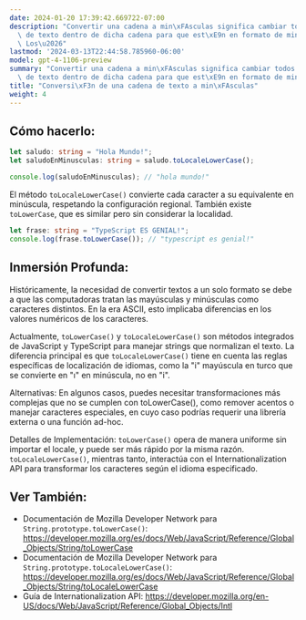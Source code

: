 ```yaml
---
date: 2024-01-20 17:39:42.669722-07:00
description: "Convertir una cadena a min\xFAsculas significa cambiar todos los caracteres\
  \ de texto dentro de dicha cadena para que est\xE9n en formato de min\xFAscula.\
  \ Los\u2026"
lastmod: '2024-03-13T22:44:58.785960-06:00'
model: gpt-4-1106-preview
summary: "Convertir una cadena a min\xFAsculas significa cambiar todos los caracteres\
  \ de texto dentro de dicha cadena para que est\xE9n en formato de min\xFAscula."
title: "Conversi\xF3n de una cadena de texto a min\xFAsculas"
weight: 4
---
```


## Cómo hacerlo:
```TypeScript
let saludo: string = "Hola Mundo!";
let saludoEnMinusculas: string = saludo.toLocaleLowerCase();

console.log(saludoEnMinusculas); // "hola mundo!"
```

El método `toLocaleLowerCase()` convierte cada caracter a su equivalente en minúscula, respetando la configuración regional. También existe `toLowerCase`, que es similar pero sin considerar la localidad.

```TypeScript
let frase: string = "TypeScript ES GENIAL!";
console.log(frase.toLowerCase()); // "typescript es genial!"
```

## Inmersión Profunda:
Históricamente, la necesidad de convertir textos a un solo formato se debe a que las computadoras tratan las mayúsculas y minúsculas como caracteres distintos. En la era ASCII, esto implicaba diferencias en los valores numéricos de los caracteres. 

Actualmente, `toLowerCase()` y `toLocaleLowerCase()` son métodos integrados de JavaScript y TypeScript para manejar strings que normalizan el texto. La diferencia principal es que `toLocaleLowerCase()` tiene en cuenta las reglas específicas de localización de idiomas, como la "i" mayúscula en turco que se convierte en "ı" en minúscula, no en "i".

Alternativas: En algunos casos, puedes necesitar transformaciones más complejas que no se cumplen con toLowerCase(), como remover acentos o manejar caracteres especiales, en cuyo caso podrías requerir una librería externa o una función ad-hoc.

Detalles de Implementación: `toLowerCase()` opera de manera uniforme sin importar el locale, y puede ser más rápido por la misma razón. `toLocaleLowerCase()`, mientras tanto, interactúa con el Internationalization API para transformar los caracteres según el idioma especificado.

## Ver También:
- Documentación de Mozilla Developer Network para `String.prototype.toLowerCase()`: https://developer.mozilla.org/es/docs/Web/JavaScript/Reference/Global_Objects/String/toLowerCase
- Documentación de Mozilla Developer Network para `String.prototype.toLocaleLowerCase()`: https://developer.mozilla.org/es/docs/Web/JavaScript/Reference/Global_Objects/String/toLocaleLowerCase
- Guía de Internationalization API: https://developer.mozilla.org/en-US/docs/Web/JavaScript/Reference/Global_Objects/Intl
